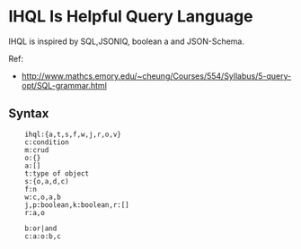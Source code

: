 # IHQL Is Helpful Query Language

IHQL is inspired by SQL,JSONIQ, boolean a and JSON-Schema.

Ref:

  * http://www.mathcs.emory.edu/~cheung/Courses/554/Syllabus/5-query-opt/SQL-grammar.html

## Syntax



        ihql:{a,t,s,f,w,j,r,o,v}
        c:condition
        m:crud
        o:{}
        a:[]
        t:type of object
        s:{o,a,d,c)
        f:n
        w:c,o,a,b
        j,p:boolean,k:boolean,r:[]
        r:a,o
        
        b:or|and
        c:a:o:b,c
        





